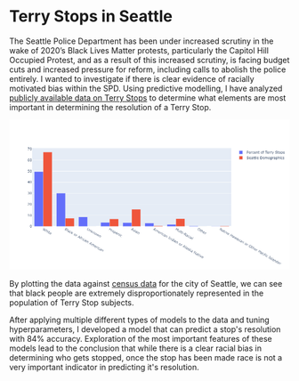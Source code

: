 # Terry Stops in Seattle

The Seattle Police Department has been under increased scrutiny in the wake of 2020’s Black Lives Matter protests, particularly the Capitol Hill Occupied Protest, and as a result of this increased scrutiny, is facing budget cuts and increased pressure for reform, including calls to abolish the police entirely. I wanted to investigate if there is clear evidence of racially motivated bias within the SPD. 
Using predictive modelling, I have analyzed [publicly available data on Terry Stops](https://data.seattle.gov/Public-Safety/Terry-Stops/28ny-9ts8) to determine what elements are most important in determining the resolution of a Terry Stop. 

![Racial Demographics of Terry Stop Subjects Compared to Racial Demographics of the city of Seattle](https://github.com/zelda4669/seattle-terry-stops/blob/main/Media/demographics%20plot.png)

By plotting the data against [census data](https://www.census.gov/quickfacts/seattlecitywashington) for the city of Seattle, we can see that black people are extremely disproportionately represented in the population of Terry Stop subjects.

After applying multiple different types of models to the data and tuning hyperparameters, I developed a model that can predict a stop's resolution with 84% accuracy. Exploration of the most important features of these models lead to the conclusion that while there is a clear racial bias in determining who gets stopped, once the stop has been made race is not a very important indicator in predicting it's resolution.
